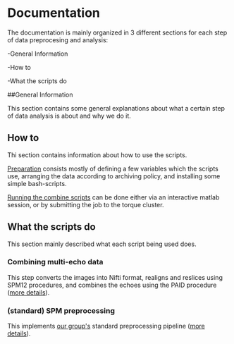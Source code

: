 # Documentation

The documentation is mainly organized in 3 different sections for each step of data preprocesing and analysis:

-General Information

-How to

-What the scripts do

##General Information

This section contains some general explanations about what a certain step of data analysis is about and why we do it.

## How to

Thi section contains information about how to use the scripts.

[Preparation](pages/preparations.md) consists mostly of defining a few variables which the scripts use, arranging the data according to archiving policy, and installing some simple bash-scripts.

[Running the combine scripts](pages/running_combine.md) can be done either via an interactive matlab session, or by submitting the job to the torque cluster.

## What the scripts do

This section mainly described what each script being used does.

### Combining multi-echo data

This step converts the images into Nifti format, realigns and reslices using SPM12 procedures, and combines the echoes using the PAID procedure ([more details](pages/combining.md)).


### (standard) SPM preprocessing
This implements [our group's](http://www.decisionneurosciencelab.com) standard preprocessing pipeline ([more details](pages/preprocessing.md)). 
